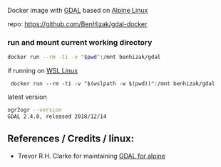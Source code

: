 Docker image with [GDAL](http://gdal.org) based on [Alpine Linux](https://alpinelinux.org/)

repo: https://github.com/BenHizak/gdal-docker


### run and mount current working directory

 ```bash
 docker run --rm -ti -v "$pwd":/mnt benhizak/gdal
 ```
if running on [WSL Linux](https://docs.microsoft.com/en-us/windows/wsl/install-win10)

```
 docker run --rm -ti -v "$(wslpath -w $(pwd))":/mnt benhizak/gdal
 ```


 latest version
 ```bash
 ogr2ogr --version
GDAL 2.4.0, released 2018/12/14
```

## References / Credits / linux:
- Trevor R.H. Clarke for maintaining [GDAL for alpine](https://pkgs.alpinelinux.org/package/edge/testing/x86/gdal) 
